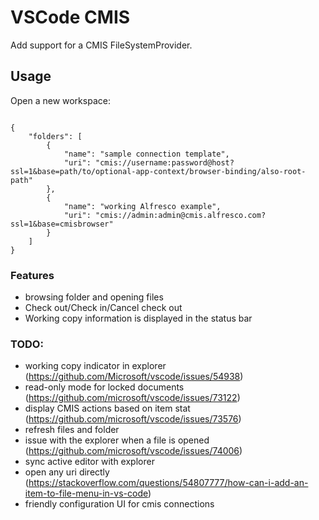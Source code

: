 # VSCode CMIS

Add support for a CMIS FileSystemProvider.

## Usage
Open a new workspace:

````

{
	"folders": [
		{
			"name": "sample connection template",
			"uri": "cmis://username:password@host?ssl=1&base=path/to/optional-app-context/browser-binding/also-root-path"
		},
		{
			"name": "working Alfresco example",
			"uri": "cmis://admin:admin@cmis.alfresco.com?ssl=1&base=cmisbrowser"
		}
	]
}

````

### Features
* browsing folder and opening files
* Check out/Check in/Cancel check out
* Working copy information is displayed in the status bar

### TODO:
* working copy indicator in explorer (https://github.com/Microsoft/vscode/issues/54938)
* read-only mode for locked documents (https://github.com/microsoft/vscode/issues/73122)
* display CMIS actions based on item stat (https://github.com/microsoft/vscode/issues/73576)
* refresh files and folder
* issue with the explorer when a file is opened (https://github.com/microsoft/vscode/issues/74006)
* sync active editor with explorer
* open any uri directly (https://stackoverflow.com/questions/54807777/how-can-i-add-an-item-to-file-menu-in-vs-code)
* friendly configuration UI for cmis connections

